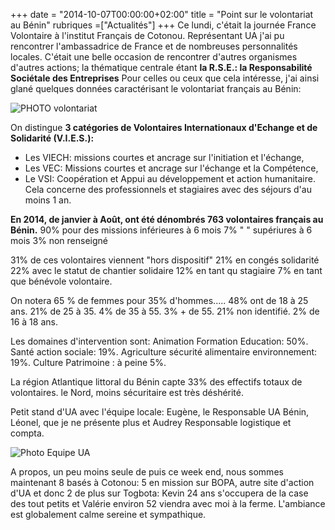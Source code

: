 +++
date = "2014-10-07T00:00:00+02:00"
title = "Point sur le volontariat au Bénin"
rubriques =["Actualités"]
+++
Ce lundi, c'était la journée France Volontaire à l'institut Français de Cotonou. Représentant UA j'ai pu rencontrer l'ambassadrice de France et de nombreuses personnalités locales. C'était une belle occasion de rencontrer d'autres organismes d'autres actions; la thématique centrale étant **la R.S.E.: la Responsabilité Sociétale des Entreprises** 
Pour celles ou ceux que cela intéresse, j'ai ainsi glané quelques données caractérisant le volontariat français au Bénin:

![PHOTO volontariat](/volontariat.png)

On distingue 
**3 catégories de Volontaires Internationaux d'Echange et de Solidarité (V.I.E.S.):**
- Les VIECH: missions courtes et ancrage sur l'initiation et l'échange,
- Les VEC: Missions courtes et ancrage sur l'échange et la Compétence,
- Le VSI: Coopération et Appui au développement et action humanitaire. Cela concerne des professionnels et stagiaires avec des séjours d'au moins 1 an.

**En 2014, de janvier à Août, ont été dénombrés 763 volontaires français au Bénin.**
90% pour des missions inférieures à 6 mois
 7%      "         "   supériures à 6 mois
 3% non renseigné

31% de ces volontaires viennent "hors dispositif"
21% en congés solidarité
22% avec le statut de chantier solidaire
12% en tant qu stagiaire
 7% en tant que bénévole volontaire.

On notera 65 % de femmes pour 35% d'hommes.....
48% ont de 18 à 25 ans.
21%     de 25 à 35.
 4%     de 35 à 55.
 3%      + de 55.
21% non identifié.
 2% de 16 à 18 ans.

Les domaines d'intervention sont:
Animation Formation Education: 50%.
Santé action sociale: 19%.
Agriculture sécurité alimentaire environnement: 19%.
Culture Patrimoine  : à peine 5%.

La région Atlantique littoral du Bénin capte 33% des effectifs totaux de volontaires. le Nord, moins sécuritaire est très déshérité.

Petit stand d'UA avec l'équipe locale:
Eugène, le Responsable UA Bénin, Léonel, que je ne présente plus et Audrey Responsable logistique et compta.

![Photo Equipe UA](/stand-UA.png)

A propos, un peu moins seule de puis ce week end, nous sommes maintenant 8 basés à Cotonou: 5 en mission sur BOPA, autre site d'action d'UA et donc 2 de plus sur Togbota: Kevin 24 ans s'occupera de la case des tout petits et Valérie environ 52 viendra avec moi à la ferme. L'ambiance est globalement calme sereine et sympathique.





